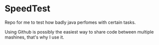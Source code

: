 # SpeedTest
Repo for me to test how badly java perfomes with certain tasks.

Using Github is possibly the easiest way to share code between multiple mashines, that's why I use it.
